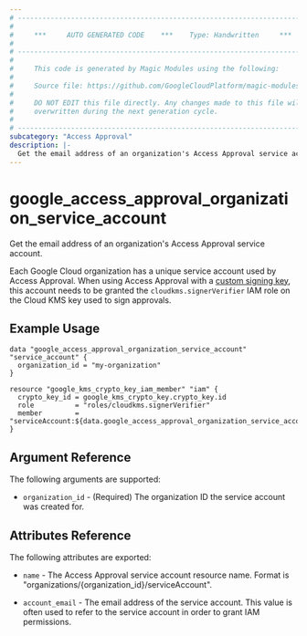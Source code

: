 ```yaml
---
# ----------------------------------------------------------------------------
#
#     ***     AUTO GENERATED CODE    ***    Type: Handwritten     ***
#
# ----------------------------------------------------------------------------
#
#     This code is generated by Magic Modules using the following:
#
#     Source file: https://github.com/GoogleCloudPlatform/magic-modules/tree/main/mmv1/third_party/terraform/website/docs/d/access_approval_organization_service_account.html.markdown
#
#     DO NOT EDIT this file directly. Any changes made to this file will be
#     overwritten during the next generation cycle.
#
# ----------------------------------------------------------------------------
subcategory: "Access Approval"
description: |-
  Get the email address of an organization's Access Approval service account.
---
```


# google_access_approval_organization_service_account

Get the email address of an organization's Access Approval service account.

Each Google Cloud organization has a unique service account used by Access Approval.
When using Access Approval with a
[custom signing key](https://cloud.google.com/cloud-provider-access-management/access-approval/docs/review-approve-access-requests-custom-keys),
this account needs to be granted the `cloudkms.signerVerifier` IAM role on the
Cloud KMS key used to sign approvals.

## Example Usage

```hcl
data "google_access_approval_organization_service_account" "service_account" {
  organization_id = "my-organization"
}

resource "google_kms_crypto_key_iam_member" "iam" {
  crypto_key_id = google_kms_crypto_key.crypto_key.id
  role          = "roles/cloudkms.signerVerifier"
  member        = "serviceAccount:${data.google_access_approval_organization_service_account.service_account.account_email}"
}
```

## Argument Reference

The following arguments are supported:

* `organization_id` - (Required) The organization ID the service account was created for.

## Attributes Reference

The following attributes are exported:

* `name` - The Access Approval service account resource name. Format is "organizations/{organization_id}/serviceAccount".

* `account_email` - The email address of the service account. This value is
often used to refer to the service account in order to grant IAM permissions.
